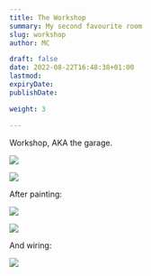 ```yaml
---
title: The Workshop
summary: My second favourite room
slug: workshop
author: MC

draft: false
date: 2022-08-22T16:48:38+01:00
lastmod: 
expiryDate: 
publishDate: 

weight: 3

---
```


Workshop, AKA the garage.

![](/images/9409.jpeg)

![](/images/9445.jpeg)

<!--
![](/images/9446.jpeg)

![](/images/9447.jpeg)

## Power and lighting circuits
The building has its own fuse box, so it'll be a good first pass at rewiring. I'm planning to use industrial looking galvanised steel conduits and switches and boxes dropped from the ring in the ceiling.

![](/images/2001.jpeg)




The main power ring: a simple socket radial using junction boxes.

![](/images/workshop-powerring.png)

![](/images/9511.jpeg)

See [here](/posts/2022/oct-2022/power-socket) for the post that describes this job.

And the lighting:

![](/images/workshop-lightingring.png)


See [here](/posts/2022/nov-2022/workshop-lights) for the post that describes this job.

-->

After painting:

![](/images/9568.jpeg)

![](/images/9569.jpeg)

<!--
![](/images/9568.jpeg)

![](/images/9569.jpeg)


### Wiring

[One](/posts/2022/dec-2022/workshopwiring-1)

[Two](/posts/2022/dec-2022/workshopwiring-2)

[Three](/posts/2023/jan-2023/workshopwiring-3)



### March 2023

![](/images/9870.jpeg)

### May 2023

![](/images/0025.jpeg)

![](/images/0024.jpeg)

### Feb 2025

![](/images/light-ring-work-25.png)

-->

And wiring:

![](/images/1645.jpeg)